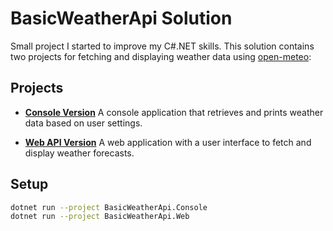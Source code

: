 # BasicWeatherApi Solution

Small project I started to improve my C#.NET skills.
This solution contains two projects for fetching and displaying weather data using [open-meteo](https://open-meteo.com/en/docs):

## Projects

- **[Console Version](BasicWeatherApi.Console/)**
  A console application that retrieves and prints weather data based on user settings.

- **[Web API Version](BasicWeatherApi.Web/)**
  A web application with a user interface to fetch and display weather forecasts.

## Setup

```bash
dotnet run --project BasicWeatherApi.Console
dotnet run --project BasicWeatherApi.Web
